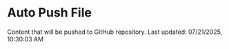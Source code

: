 # Auto Push File

Content that will be pushed to GitHub repository.
Last updated: 07/21/2025, 10:30:03 AM